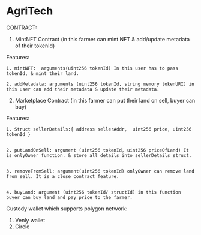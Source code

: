 # AgriTech

CONTRACT:
1. MintNFT Contract (in this farmer can mint NFT & add/update metadata of their tokenId)


Features:

    1. mintNFT:  arguments(uint256 tokenId) In this user has to pass tokenId, & mint their land.

    2. addMetadata: arguments (uint256 tokenId, string memory tokenURI) in this user can add their metadata & update their metadata.
    

2.  Marketplace Contract (in this farmer can put their land on sell, buyer can buy)
    
Features:

    1. Struct sellerDetails:{ address sellerAddr,  uint256 price, uint256 tokenId }
    
    
    2. putLandOnSell: argument (uint256 tokenId, uint256 priceOfLand) It is onlyOwner function. & store all details into sellerDetails struct.
    
    
    3. removeFromSell: argument(uint256 tokenId) onlyOwner can remove land from sell. It is a close contract feature. 
    
    
    4. buyLand: argument (uint256 tokenId/ structId) in this function buyer can buy land and pay price to the farmer. 




Custody wallet which supports polygon network:

1. Venly wallet 
2. Circle 